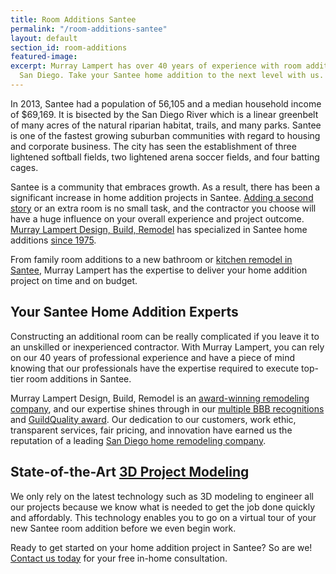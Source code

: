 ```yaml
---
title: Room Additions Santee
permalink: "/room-additions-santee"
layout: default
section_id: room-additions
featured-image:
excerpt: Murray Lampert has over 40 years of experience with room additions in Santee,
  San Diego. Take your Santee home addition to the next level with us.
---
```


In 2013, Santee had a population of 56,105 and a median household income of $69,169. It is bisected by the San Diego River which is a linear greenbelt of many acres of the natural riparian habitat, trails, and many parks. Santee is one of the fastest growing suburban communities with regard to housing and corporate business. The city has seen the establishment of three lightened softball fields, two lightened arena soccer fields, and four batting cages.

Santee is a community that embraces growth. As a result, there has been a significant increase in home addition projects in Santee. [Adding a second story](/san-diego-second-story-addition) or an extra room is no small task, and the contractor you choose will have a huge influence on your overall experience and project outcome. [Murray Lampert Design, Build, Remodel](/) has specialized in Santee home additions [since 1975](/about-murray-lampert-design-build-remodel).

From family room additions to a new bathroom or [kitchen remodel in Santee](/kitchen-remodeling-santee), Murray Lampert has the expertise to deliver your home addition project on time and on budget.

## Your Santee Home Addition Experts

Constructing an additional room can be really complicated if you leave it to an unskilled or inexperienced contractor. With Murray Lampert, you can rely on our 40 years of professional experience and have a piece of mind knowing that our professionals have the expertise required to execute top-tier room additions in Santee.

Murray Lampert Design, Build, Remodel is an [award-winning remodeling company](/another-better-business-bureau-torch-award), and our expertise shines through in our [multiple BBB recognitions](/affiliation) and [GuildQuality award](/murray-lampert-recognized-among-north-americas-best). Our dedication to our customers, work ethic, transparent services, fair pricing, and innovation have earned us the reputation of a leading [San Diego home remodeling company](/san-diego-home-remodel-services).

## State-of-the-Art [3D Project Modeling](/3d-architectural-rendering-services)

We only rely on the latest technology such as 3D modeling to engineer all our projects because we know what is needed to get the job done quickly and affordably. This technology enables you to go on a virtual tour of your new Santee room addition before we even begin work.

Ready to get started on your home addition project in Santee? So are we! [Contact us today](/contact) for your free in-home consultation.
